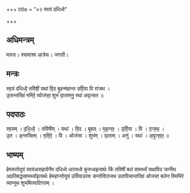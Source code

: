 +++
title = "०२ स्वयं दधिध्वे"

+++
## अधिमन्त्रम्
मरुतः। श्यावाश्व आत्रेयः। जगती।

## मन्त्रः
स्व॒यं द॑धिध्वे॒ तवि॑षीं॒ यथा॑ वि॒द बृ॒हन्म॑हान्त उर्वि॒या वि रा॑जथ ।  
उ॒तान्तरि॑क्षं ममिरे॒ व्योज॑सा॒ शुभं॑ या॒तामनु॒ रथा॑ अवृत्सत ॥

## पदपाठः
स्व॒यम् । द॒धि॒ध्वे॒ । तवि॑षीम् । यथा॑ । वि॒द । बृ॒हत् । म॒हा॒न्तः॒ । उ॒र्वि॒या । वि । रा॒ज॒थ॒ ।  
उ॒त । अ॒न्तरि॑क्षम् । म॒मि॒रे॒ । वि । ओज॑सा । शुभ॑म् । या॒ताम् । अनु॑ । रथाः॑ । अ॒वृ॒त्स॒त॒ ॥

## भाष्यम्
हेमरुतोयूयं स्वयंअसहायेनैव दधिध्वे धारयध्वे कुरुध्वइत्यर्थः किं तविषीं बलं सामर्थ्यं यथाविद जानीथ अप्रतिबद्धसामर्थ्याइत्यर्थः हेमहान्तोयूयं उर्वियाउरवः सन्तोविराजथ उतापिचान्तरिक्षं ओजसा बलेन विममिरे व्याप्नुथ शुभमित्यादिगतम् ।